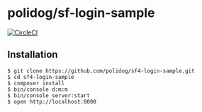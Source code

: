 # polidog/sf-login-sample
[![CircleCI](https://circleci.com/gh/polidog/sf4-login-sample.svg?style=svg)](https://circleci.com/gh/polidog/sf4-login-sample)

## Installation

```
$ git clone https://github.com/polidog/sf4-login-sample.git
$ cd sf4-login-sample
$ composer install
$ bin/console d:m:m
$ bin/console server:start
$ open http://localhost:8000
```
